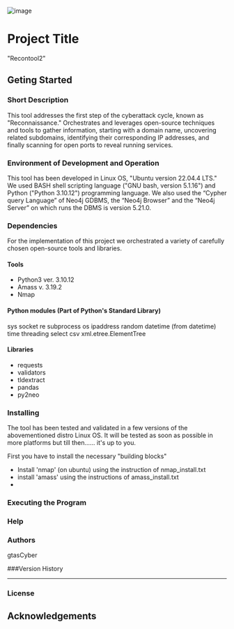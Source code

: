 ![image](https://github.com/user-attachments/assets/edfe3a05-3a62-4dd5-8a77-8d2e702642a4)

# Project Title

"Recontool2"

## Geting Started

### Short Description

This tool addresses the first step of the cyberattack cycle, known as "Reconnaissance." 
Orchestrates and leverages open-source techniques and tools to gather information, starting with a domain name, uncovering related subdomains, 
identifying their corresponding IP addresses, and finally scanning for open ports to reveal running services. 

### Environment of Development and Operation

This tool has been developed in Linux OS, "Ubuntu version 22.04.4 LTS."
We used BASH shell scripting language ("GNU bash, version 5.1.16") and Python ("Python 3.10.12") programming language.
We also used the “Cypher query Language” of Neo4j GDBMS, the “Neo4j Browser” and the “Neo4j Server” on which runs the DBMS is version 5.21.0.

### Dependencies
For the implementation of this project we orchestrated a variety of carefully chosen open-source tools and libraries. 

#### Tools
- Python3 ver. 3.10.12
- Amass v. 3.19.2
- Nmap 

#### Python modules (Part of Python's Standard Library)
sys
socket
re
subprocess
os
ipaddress
random
datetime (from datetime)
time
threading
select
csv
xml.etree.ElementTree


#### Libraries
- requests
- validators
- tldextract
- pandas
- py2neo


### Installing
The tool has been tested and validated in a few versions of the abovementioned distro Linux OS. 
It will be tested as soon as possible in more platforms but till then...... it's up to you.

First you have to install the necessary "building blocks"
- Install 'nmap' (on ubuntu) using the instruction of nmap_install.txt
- install 'amass' using the instructions of amass_install.txt
- 


### Executing the Program


### Help


### Authors

gtasCyber

###Version History

---

### License


## Acknowledgements 

